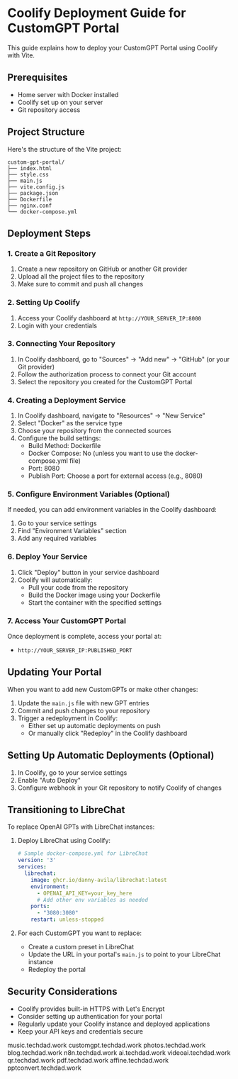 # Coolify Deployment Guide for CustomGPT Portal

This guide explains how to deploy your CustomGPT Portal using Coolify with Vite.

## Prerequisites

- Home server with Docker installed
- Coolify set up on your server
- Git repository access

## Project Structure

Here's the structure of the Vite project:

```
custom-gpt-portal/
├── index.html
├── style.css
├── main.js
├── vite.config.js
├── package.json
├── Dockerfile
├── nginx.conf
└── docker-compose.yml
```

## Deployment Steps

### 1. Create a Git Repository

1. Create a new repository on GitHub or another Git provider
2. Upload all the project files to the repository
3. Make sure to commit and push all changes

### 2. Setting Up Coolify

1. Access your Coolify dashboard at `http://YOUR_SERVER_IP:8000`
2. Login with your credentials

### 3. Connecting Your Repository

1. In Coolify dashboard, go to "Sources" → "Add new" → "GitHub" (or your Git provider)
2. Follow the authorization process to connect your Git account
3. Select the repository you created for the CustomGPT Portal

### 4. Creating a Deployment Service

1. In Coolify dashboard, navigate to "Resources" → "New Service"
2. Select "Docker" as the service type
3. Choose your repository from the connected sources
4. Configure the build settings:
   - Build Method: Dockerfile
   - Docker Compose: No (unless you want to use the docker-compose.yml file)
   - Port: 8080
   - Publish Port: Choose a port for external access (e.g., 8080)

### 5. Configure Environment Variables (Optional)

If needed, you can add environment variables in the Coolify dashboard:
1. Go to your service settings
2. Find "Environment Variables" section
3. Add any required variables

### 6. Deploy Your Service

1. Click "Deploy" button in your service dashboard
2. Coolify will automatically:
   - Pull your code from the repository
   - Build the Docker image using your Dockerfile
   - Start the container with the specified settings

### 7. Access Your CustomGPT Portal

Once deployment is complete, access your portal at:
- `http://YOUR_SERVER_IP:PUBLISHED_PORT`

## Updating Your Portal

When you want to add new CustomGPTs or make other changes:

1. Update the `main.js` file with new GPT entries
2. Commit and push changes to your repository
3. Trigger a redeployment in Coolify:
   - Either set up automatic deployments on push
   - Or manually click "Redeploy" in the Coolify dashboard

## Setting Up Automatic Deployments (Optional)

1. In Coolify, go to your service settings
2. Enable "Auto Deploy"
3. Configure webhook in your Git repository to notify Coolify of changes

## Transitioning to LibreChat

To replace OpenAI GPTs with LibreChat instances:

1. Deploy LibreChat using Coolify:
   ```yaml
   # Sample docker-compose.yml for LibreChat
   version: '3'
   services:
     librechat:
       image: ghcr.io/danny-avila/librechat:latest
       environment:
         - OPENAI_API_KEY=your_key_here
         # Add other env variables as needed
       ports:
         - "3080:3080"
       restart: unless-stopped
   ```

2. For each CustomGPT you want to replace:
   - Create a custom preset in LibreChat
   - Update the URL in your portal's `main.js` to point to your LibreChat instance
   - Redeploy the portal

## Security Considerations

- Coolify provides built-in HTTPS with Let's Encrypt
- Consider setting up authentication for your portal
- Regularly update your Coolify instance and deployed applications
- Keep your API keys and credentials secure



music.techdad.work
customgpt.techdad.work
photos.techdad.work
blog.techdad.work
n8n.techdad.work
ai.techdad.work
videoai.techdad.work
qr.techdad.work
pdf.techdad.work
affine.techdad.work
pptconvert.techdad.work
